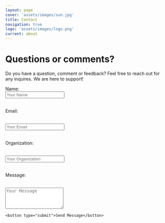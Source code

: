 ```yaml
---
layout: page
cover: 'assets/images/sun.jpg'
title: Contact
navigation: true
logo: 'assets/images/logo.png'
current: about
---
```


# Questions or comments?
Do you have a question, comment or feedback? Feel free to reach out for any inquires. We are here to support!

<div style="margin-bottom: 10px;">
  <!-- Your contact form fields go here -->
  <label for="name">Name:</label>

  <br>

  <input type="text" id="name" name="name" placeholder="Your Name">

<br>
<br>

  <label for="email">Email:</label>

  <br>

  <input type="email" id="email" name="email" placeholder="Your Email">

  <br>
  <br>

  <label for="Organization">Organization:</label>

  <br>

  <input type="Organization" id="Organization" name="Organization" placeholder="Your Organization">

  <br>
  <br>

  <label for="message">Message:</label>

  <br>

  <textarea id="message" name="message" rows="4" placeholder="Your Message"></textarea>

  <br>

    <button type="submit">Send Message</button> 
</div>
